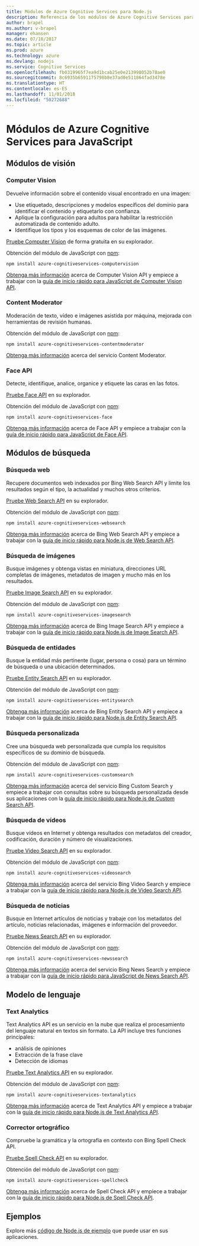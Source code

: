 ```yaml
---
title: Módulos de Azure Cognitive Services para Node.js
description: Referencia de los módulos de Azure Cognitive Services para Node.js
author: brapel
ms.author: v-brapel
manager: ehansen
ms.date: 07/18/2017
ms.topic: article
ms.prod: azure
ms.technology: azure
ms.devlang: nodejs
ms.service: Cognitive Services
ms.openlocfilehash: fb0319965f7ea9d1bcab25e0e213998052b78ae0
ms.sourcegitcommit: 8c6935b6591175798b8e37ad0e511864fad3478e
ms.translationtype: HT
ms.contentlocale: es-ES
ms.lasthandoff: 11/01/2018
ms.locfileid: "50272688"
---
```

# <a name="javascript-azure-cognitive-services-modules"></a>Módulos de Azure Cognitive Services para JavaScript

## <a name="vision-modules"></a>Módulos de visión

### <a name="computer-vision"></a>Computer Vision 

Devuelve información sobre el contenido visual encontrado en una imagen:

- Use etiquetado, descripciones y modelos específicos del dominio para identificar el contenido y etiquetarlo con confianza.
- Aplique la configuración para adultos para habilitar la restricción automatizada de contenido adulto.
- Identifique los tipos y los esquemas de color de las imágenes.

[Pruebe Computer Vision](https://azure.microsoft.com/services/cognitive-services/computer-vision/) de forma gratuita en su explorador.

Obtención del módulo de JavaScript con [npm](https://docs.npmjs.com/getting-started/installing-npm-packages-locally):

```
npm install azure-cognitiveservices-computervision
```

[Obtenga más información](/azure/cognitive-services/computer-vision/home) acerca de Computer Vision API y empiece a trabajar con la [guía de inicio rápido para JavaScript de Computer Vision API](/azure/cognitive-services/computer-vision/quickstarts/javascript).

### <a name="content-moderator"></a>Content Moderator

Moderación de texto, vídeo e imágenes asistida por máquina, mejorada con herramientas de revisión humanas.

Obtención del módulo de JavaScript con [npm](https://docs.npmjs.com/getting-started/installing-npm-packages-locally):

```
npm install azure-cognitiveservices-contentmoderator
```

[Obtenga más información](/azure/cognitive-services/content-moderator/overview) acerca del servicio Content Moderator.

### <a name="face-api"></a>Face API

Detecte, identifique, analice, organice y etiquete las caras en las fotos. 

[Pruebe Face API](https://azure.microsoft.com/services/cognitive-services/face/) en su explorador.

Obtención del módulo de JavaScript con [npm](https://docs.npmjs.com/getting-started/installing-npm-packages-locally):

```
npm install azure-cognitiveservices-face
```

[Obtenga más información](/azure/cognitive-services/face/overview) acerca de Face API y empiece a trabajar con la [guía de inicio rápido para JavaScript de Face API](/azure/cognitive-services/Face/quickstarts/javascript).

## <a name="search-modules"></a>Módulos de búsqueda

### <a name="web-search"></a>Búsqueda web

Recupere documentos web indexados por Bing Web Search API y limite los resultados según el tipo, la actualidad y muchos otros criterios. 

[Pruebe Web Search API](https://azure.microsoft.com/services/cognitive-services/bing-web-search-api/) en su explorador.

Obtención del módulo de JavaScript con [npm](https://docs.npmjs.com/getting-started/installing-npm-packages-locally):

```
npm install azure-cognitiveservices-websearch
```

[Obtenga más información](/azure/cognitive-services/bing-web-search/overview) acerca de Bing Web Search API y empiece a trabajar con la [guía de inicio rápido para Node.js de Web Search API](/azure/cognitive-services/bing-web-search/quickstarts/nodejs).

### <a name="image-search"></a>Búsqueda de imágenes

Busque imágenes y obtenga vistas en miniatura, direcciones URL completas de imágenes, metadatos de imagen y mucho más en los resultados.

[Pruebe Image Search API](https://azure.microsoft.com/services/cognitive-services/bing-image-search-api/) en su explorador.

Obtención del módulo de JavaScript con [npm](https://docs.npmjs.com/getting-started/installing-npm-packages-locally):

```
npm install azure-cognitiveservices-imagesearch
```

[Obtenga más información](/azure/cognitive-services/bing-image-search/overview) acerca de Bing Image Search API y empiece a trabajar con la [guía de inicio rápido para Node.js de Image Search API](/azure/cognitive-services/bing-image-search/quickstarts/nodejs).


### <a name="entity-search"></a>Búsqueda de entidades

Busque la entidad más pertinente (lugar, persona o cosa) para un término de búsqueda o una ubicación determinados.

[Pruebe Entity Search API](https://azure.microsoft.com/services/cognitive-services/bing-entity-search-api/) en su explorador.

Obtención del módulo de JavaScript con [npm](https://docs.npmjs.com/getting-started/installing-npm-packages-locally):

```
npm install azure-cognitiveservices-entitysearch
```

[Obtenga más información](/azure/cognitive-services/bing-entities-search/search-the-web) acerca de Bing Entity Search API y empiece a trabajar con la [guía de inicio rápido para Node.js de Entity Search API](/azure/cognitive-services/bing-entities-search/quickstarts/nodejs).

### <a name="custom-search"></a>Búsqueda personalizada

Cree una búsqueda web personalizada que cumpla los requisitos específicos de su dominio de búsqueda.

Obtención del módulo de JavaScript con [npm](https://docs.npmjs.com/getting-started/installing-npm-packages-locally):

```
npm install azure-cognitiveservices-customsearch
```

[Obtenga más información](/azure/cognitive-services/bing-custom-search/) acerca del servicio Bing Custom Search y empiece a trabajar con consultas sobre su búsqueda personalizada desde sus aplicaciones con la [guía de inicio rápido para Node.js de Custom Search API](/azure/cognitive-services/bing-custom-search/call-endpoint-nodejs).

### <a name="video-search"></a>Búsqueda de vídeos

Busque vídeos en Internet y obtenga resultados con metadatos del creador, codificación, duración y número de visualizaciones.

[Pruebe Video Search API](https://azure.microsoft.com/services/cognitive-services/bing-video-search-api/) en su explorador.

Obtención del módulo de JavaScript con [npm](https://docs.npmjs.com/getting-started/installing-npm-packages-locally):

```
npm install azure-cognitiveservices-videosearch
```

[Obtenga más información](/azure/cognitive-services/bing-video-search/search-the-web) acerca del servicio Bing Video Search y empiece a trabajar con la [guía de inicio rápido para Node.js de Video Search API](/azure/cognitive-services/bing-video-search/nodejs).


### <a name="news-search"></a>Búsqueda de noticias

Busque en Internet artículos de noticias y trabaje con los metadatos del artículo, noticias relacionadas, imágenes e información del proveedor.

[Pruebe News Search API](https://azure.microsoft.com/services/cognitive-services/bing-news-search-api/) en su explorador.

Obtención del módulo de JavaScript con [npm](https://docs.npmjs.com/getting-started/installing-npm-packages-locally):

```
npm install azure-cognitiveservices-newssearch
```

[Obtenga más información](/azure/cognitive-services/bing-news-search/search-the-web) acerca del servicio Bing News Search y empiece a trabajar con la [guía de inicio rápido para JavaScript de News Search API](/azure/cognitive-services/bing-news-search/nodejs).


## <a name="language-modules"></a>Modelo de lenguaje

### <a name="text-analytics"></a>Text Analytics 

Text Analytics API es un servicio en la nube que realiza el procesamiento del lenguaje natural en textos sin formato. La API incluye tres funciones principales:

- análisis de opiniones
- Extracción de la frase clave
- Detección de idiomas

[Pruebe Text Analytics API](https://azure.microsoft.com/services/cognitive-services/text-analytics/) en su explorador.

Obtención del módulo de JavaScript con [npm](https://docs.npmjs.com/getting-started/installing-npm-packages-locally):

```
npm install azure-cognitiveservices-textanalytics
```

[Obtenga más información](/azure/cognitive-services/text-analytics/overview) acerca de Text Analytics API y empiece a trabajar con la [guía de inicio rápido para Node.js de Text Analytics API](/azure/cognitive-services/text-analytics/quickstarts/nodejs).


### <a name="spell-check"></a>Corrector ortográfico

Compruebe la gramática y la ortografía en contexto con Bing Spell Check API.

[Pruebe Spell Check API](https://azure.microsoft.com/services/cognitive-services/spell-check/) en su explorador.

Obtención del módulo de JavaScript con [npm](https://docs.npmjs.com/getting-started/installing-npm-packages-locally):

```
npm install azure-cognitiveservices-spellcheck
```

[Obtenga más información](/azure/cognitive-services/bing-spell-check/proof-text) acerca de Spell Check API y empiece a trabajar con la [guía de inicio rápido para Node.js de Spell Check API](/azure/cognitive-services/bing-spell-check/quickstarts/nodejs).

## <a name="samples"></a>Ejemplos

Explore más [código de Node.js de ejemplo](https://azure.microsoft.com/resources/samples/?platform=nodejs) que puede usar en sus aplicaciones.
